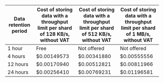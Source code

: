 | Data<br/>retention period | Cost of storing<br/>data with a<br/>throughput<br/>limit per shard of 128 KB/s,<br/>without VAT | Cost of storing<br/>data with a<br/>throughput<br/>limit per shard of 512 KB/s,<br/>without VAT | Cost of storing<br/>data with a<br/>throughput<br/>limit per shard of 1 MB/s,<br/>without VAT |
---|---|---|---
| 1 hour | Free | Not offered | Not offered |
| 4 hours | $0.00149573 | $0.00341880 | $0.00555556 |
| 12 hours | $0.00170940 | $0.00512821 | $0.00811966 |
| 24 hours | $0.00256410 | $0.00769231 | $0.01196581 |
